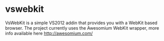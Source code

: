 vswebkit
========
VsWebKit is a simple VS2012 addin that provides you with a WebKit based browser. The project currently uses the Awesomium WebKit wrapper, more info available here http://awesomium.com/

